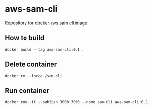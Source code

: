 # aws-sam-cli
Repository for [docker aws sam cli image](https://hub.docker.com/repository/docker/darkestpriest/aws-sam-cli)

## How to build
```
docker build --tag aws-sam-cli:0.1 .
```
## Delete container
```
docker rm --force /sam-cli
```
## Run container
```
docker run -it --publish 3000:3000 --name sam-cli aws-sam-cli:0.1
```
